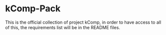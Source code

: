 # kComp-Pack
This is the official collection of project kComp, in order to have access to all of this, the requirements list will be in the README files.
